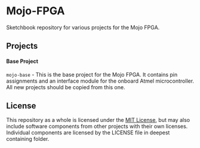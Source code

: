 # Mojo-FPGA
Sketchbook repository for various projects for the Mojo FPGA.

## Projects
#### Base Project
`mojo-base` - This is the base project for the Mojo FPGA.  It contains pin assignments and an interface module for the onboard Atmel microcontroller.  All new projects should be copied from this one.

## License
This repository as a whole is licensed under the [MIT License](https://opensource.org/licenses/mit-license.php), but may also include software components from other projects with their own licenses.  Individual components are licensed by the LICENSE file in deepest containing folder.
